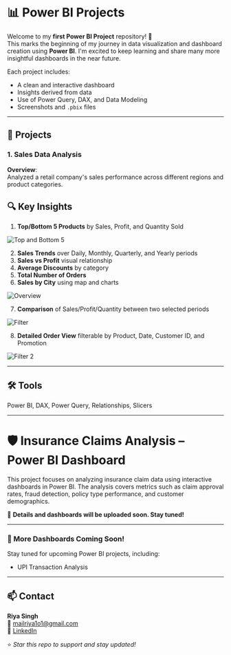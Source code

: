 # 📊 Power BI Projects

Welcome to my **first Power BI Project** repository! 🎉  
This marks the beginning of my journey in data visualization and dashboard creation using **Power BI**. I'm excited to keep learning and share many more insightful dashboards in the near future.

Each project includes:
- A clean and interactive dashboard
- Insights derived from data
- Use of Power Query, DAX, and Data Modeling
- Screenshots and `.pbix` files

---

## 📁 Projects

### 1. Sales Data Analysis

**Overview**:  
Analyzed a retail company's sales performance across different regions and product categories.

## 🔍 Key Insights

1. **Top/Bottom 5 Products** by Sales, Profit, and Quantity Sold  

![Top and Bottom 5](https://github.com/user-attachments/assets/c308b896-f43c-4e7a-a2cb-1ec4bb67b949)

2. **Sales Trends** over Daily, Monthly, Quarterly, and Yearly periods  
3. **Sales vs Profit** visual relationship   
4. **Average Discounts** by category  
5. **Total Number of Orders**  
6. **Sales by City** using map and charts

![Overview](https://github.com/user-attachments/assets/bebc5cfd-770c-453a-becd-3c6c06580336)

7. **Comparison** of Sales/Profit/Quantity between two selected periods

![Filter](https://github.com/user-attachments/assets/8fc2e417-4cbf-415a-9666-cc9a86eaca66)

8. **Detailed Order View** filterable by Product, Date, Customer ID, and Promotion

![Filter 2](https://github.com/user-attachments/assets/fb6d3a89-d975-4dbb-81bb-4f7771b94314)

---
## 🛠 Tools

Power BI, DAX, Power Query, Relationships, Slicers

---
# 🛡️ Insurance Claims Analysis – Power BI Dashboard

This project focuses on analyzing insurance claim data using interactive dashboards in Power BI. The analysis covers metrics such as claim approval rates, fraud detection, policy type performance, and customer demographics.

📌 **Details and dashboards will be uploaded soon. Stay tuned!**

---
### 🚀 More Dashboards Coming Soon!

Stay tuned for upcoming Power BI projects, including:
- UPI Transaction Analysis  

---
## 📫 Contact

**Riya Singh**  
📧 mailriya1o1@gmail.com  
🔗 [LinkedIn](https://linkedin.com/in/riya1o1)

⭐ *Star this repo to support and stay updated!*
